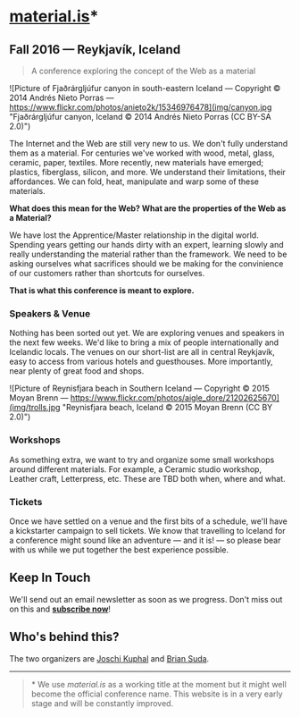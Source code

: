 # [material.is](https://web.material.is)*
## Fall 2016 — Reykjavík, Iceland

> A conference exploring the concept of the Web as a material

![Picture of Fjaðrárgljúfur canyon in south-eastern Iceland — Copyright © 2014 Andrés Nieto Porras — https://www.flickr.com/photos/anieto2k/15346976478](img/canyon.jpg "Fjaðrárgljúfur canyon, Iceland © 2014 Andrés Nieto Porras (CC BY-SA 2.0)")

The Internet and the Web are still very new to us. We don't fully understand them as a material. For centuries we've worked with wood, metal, glass, ceramic, paper, textiles. More recently, new materials have emerged; plastics, fiberglass, silicon, and more. We understand their limitations, their affordances. We can fold, heat, manipulate and warp some of these materials.

**What does this mean for the Web? What are the properties of the Web as a Material?**

We have lost the Apprentice/Master relationship in the digital world. Spending years getting our hands dirty with an expert, learning slowly and really understanding the material rather than the framework. We need to be asking ourselves what sacrifices should we be making for the convinience of our customers rather than shortcuts for ourselves.

**That is what this conference is meant to explore.**

### Speakers & Venue
Nothing has been sorted out yet. We are exploring venues and speakers in the next few weeks. We'd like to bring a mix of people internationally and Icelandic locals. The venues on our short-list are all in central Reykjavík, easy to access from various hotels and guesthouses. More importantly, near plenty of great food and shops.

![Picture of Reynisfjara beach in Southern Iceland — Copyright © 2015 Moyan Brenn — https://www.flickr.com/photos/aigle_dore/21202625670](img/trolls.jpg "Reynisfjara beach, Iceland © 2015 Moyan Brenn (CC BY 2.0)")

### Workshops
As something extra, we want to try and organize some small workshops around different materials. For example, a Ceramic studio workshop, Leather craft, Letterpress, etc. These are TBD both when, where and what.

### Tickets
Once we have settled on a venue and the first bits of a schedule, we'll have a kickstarter campaign to sell tickets. We know that travelling to Iceland for a conference might sound like an adventure — and it is! — so please bear with us while we put together the best experience possible.

## Keep In Touch
We'll send out an email newsletter as soon as we progress. Don't miss out on this and [**subscribe now**](https://material.us12.list-manage.com/subscribe?u=47afb33257f1e65f442e8f176&id=c291cb4ea6)!

## Who's behind this?
The two organizers are [Joschi Kuphal](https://jkphl.is) and [Brian Suda](http://suda.co.uk).

___

> \* We use *material.is* as a working title at the moment but it might well become the official conference name. This website is in a very early stage and will be constantly improved.
